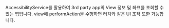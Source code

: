 AccessibilityService를 활용하여 3rd party app의 View 정보 및 좌표를 조회할 수 있는 앱입니다.
view에 performAction을 수행하면 터치와 같은 UI 조작 또한 가능합니다.
